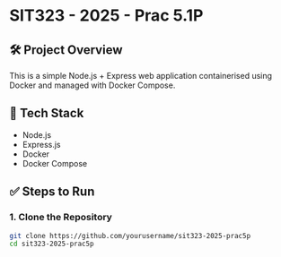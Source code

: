 # SIT323 - 2025 - Prac 5.1P

## 🛠 Project Overview
This is a simple Node.js + Express web application containerised using Docker and managed with Docker Compose.

## 🧩 Tech Stack
- Node.js
- Express.js
- Docker
- Docker Compose

## ✅ Steps to Run

### 1. Clone the Repository
```bash
git clone https://github.com/yourusername/sit323-2025-prac5p
cd sit323-2025-prac5p
